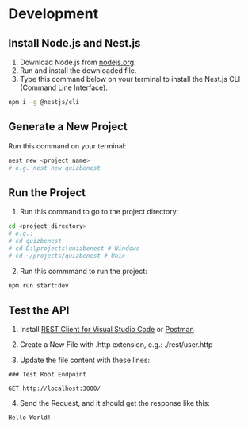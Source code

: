 # Development

## Install Node.js and Nest.js

1. Download Node.js from [nodejs.org](https://nodejs.org/en/download/current).
2. Run and install the downloaded file.
3. Type this command below on your terminal to install the Nest.js CLI (Command Line Interface).

```sh
npm i -g @nestjs/cli

```

## Generate a New Project

Run this command on your terminal:

```sh
nest new <project_name>
# e.g. nest new quizbenest

```

## Run the Project

1. Run this command to go to the project directory:

```sh
cd <project_directory>
# e.g.:
# cd quizbenest
# cd D:\projects\quizbenest # Windows
# cd ~/projects/quizbenest # Unix

```

2. Run this commmand to run the project:

```sh
npm run start:dev

```

## Test the API

1. Install [REST Client for Visual Studio Code](https://marketplace.visualstudio.com/items?itemName=humao.rest-client) or [Postman](https://www.postman.com/)

2. Create a New File with .http extension, e.g.: ./rest/user.http

3. Update the file content with these lines:

```text
### Test Root Endpoint

GET http://localhost:3000/

```

4. Send the Request, and it should get the response like this:

```sh
Hello World!

```
